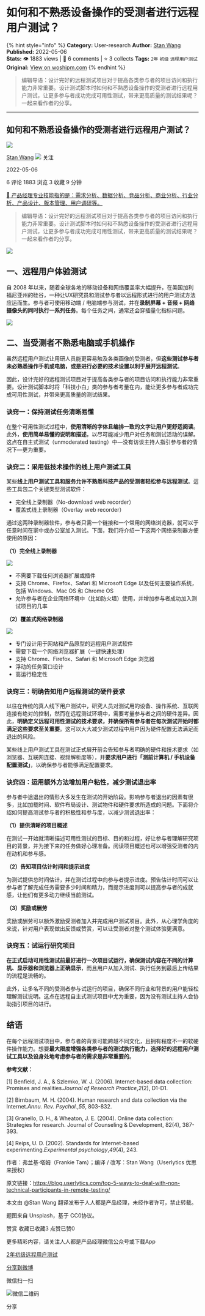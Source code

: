 # 如何和不熟悉设备操作的受测者进行远程用户测试？
{% hint style="info" %}
**Category:** User-research
**Author:** [Stan Wang](https://www.woshipm.com/u/1312569)
**Published:** 2022-05-06  
**Stats:** 👁️ 1883 views | 💬 6 comments | ⭐ 3 collects
**Tags:** `2年` `初级` `远程用户测试`
**Original:** [View on woshipm.com](https://www.woshipm.com/user-research/5421413.html)
{% endhint %}
> 编辑导语：设计完好的远程测试项目对于提高各类参与者的项目访问和执行能力非常重要。设计测试脚本时如何和不熟悉设备操作的受测者进行远程用户测试，让更多参与者成功完成可用性测试，带来更高质量的测试结果呢？一起来看作者的分享。

---

## 如何和不熟悉设备操作的受测者进行远程用户测试？

[![](https://image.woshipm.com/wp-files/2021/08/lmSOJKFddaX9YXpi7QoG.jpg!/both/72x72)](https://www.woshipm.com/u/1312569)

[Stan Wang](https://www.woshipm.com/u/1312569) ![](https://static.woshipm.com/tag/1101_1@2x.png) 关注

2022-05-06

6 评论 1883 浏览 3 收藏 9 分钟

[🔗 产品经理专业技能指的是：需求分析、数据分析、竞品分析、商业分析、行业分析、产品设计、版本管理、用户调研等。](https://ke.qidianla.com/courses/90pm)

> 编辑导语：设计完好的远程测试项目对于提高各类参与者的项目访问和执行能力非常重要。设计测试脚本时如何和不熟悉设备操作的受测者进行远程用户测试，让更多参与者成功完成可用性测试，带来更高质量的测试结果呢？一起来看作者的分享。

![](https://image.yunyingpai.com/wp/2022/05/DKIBMxr450aVaPRScUSP.png)

## 一、远程用户体验测试

自 2008 年以来，随着全球各地的移动设备和网络覆盖率大幅提升，在美国加利福尼亚州的硅谷，一种让UX研究员和测试参与者以远程形式进行的用户测试方法应运而生。参与者可使用移动端 / 电脑端参与测试，并在**录制屏幕 + 音频 + 网络摄像头的同时执行一系列任务**。每个任务之间，通常还会穿插量化指标问题。

![](https://image.yunyingpai.com/wp/2022/05/jikCE9b5x2g8IQcfmSgp.png)

## 二、当受测者不熟悉电脑或手机操作

虽然远程用户测试让用研人员能更容易触及各类画像的受测者，但**这些测试参与者未必熟悉操作手机或电脑，或是进行必要的技术设置以利于展开远程测试**。

因此，设计完好的远程测试项目对于提高各类参与者的项目访问和执行能力非常重要。设计测试脚本时将「科技小白」类的参与者考量在内，能让更多参与者成功完成可用性测试，并带来更高质量的测试结果。

### 诀窍一：保持测试任务清晰易懂

在整个可用性测试过程中，**使用清晰的字体且编排一致的文字让用户更舒适阅读**。此外，**使用简单易懂的说明和描述**，以尽可能减少用户对任务和测试活动的误解。这点在自主式测试（unmoderated testing）中—没有访谈主持人指引参与者的情况下—更为重要。

### 诀窍二：采用低技术操作的线上用户测试工具

某些**线上用户测试工具和服务允许不熟悉科技产品的受测者轻松参与远程测试**。這些工具包二个关键类型测试软件：

*   完全线上录制器（No-download ｗeb recorder）
*   覆盖式线上录制器（Overlay ｗeb recorder）

通过这两种录制器软件，参与者只需一个链接和一个常用的网络浏览器，就可以于任意时间在家中或办公室加入测试。下面，我们将介绍一下这两个网络录制器方便使用的原因：

**（1）完全线上录制器**

**![](https://image.yunyingpai.com/wp/2022/05/soxsYjIjNKtg50gez916.png)**

*   不需要下载任何浏览器扩展或插件
*   支持 Chrome、Firefox、Safari 和 Microsoft Edge 以及任何主要操作系统，包括 Windows、Mac OS 和 Chrome OS
*   允许参与者在企业网络环境中（比如防火墙）使用，并增加参与者成功加入测试项目的几率

**（2）覆盖式网络录制器**

![](https://image.yunyingpai.com/wp/2022/05/YyONTlrVVFEVEjMmZ1hA.png)

*   专门设计用于网站和产品原型的远程用户测试软件
*   需要下载一个网络浏览器扩展（一键快速处理）
*   支持 Chrome、Firefox、Safari 和 Microsoft Edge 浏览器
*   浮动的任务窗口设计
*   高运行稳定性

### 诀窍三：明确告知用户远程测试的硬件要求

以往在传统的真人线下用户测试中，研究人员对测试用的设备、操作系统、互联网连接有绝对的控制，然而在远程测试环境中，需要考量参与者之间的硬件差异。因此，**明确定义远程可用性测试的技术要求，并确保所有参与者在每次测试开始时都满足这些要求至关重要**。这可以大大减少测试过程中用户因为硬件配置无法满足而退出的风险。

某些线上用户测试工具在测试正式展开前会告知参与者明确的硬件和技术要求（如浏览器、互联网连接、视频解析度等），并**要求用户进行「测前计算机 / 手机设备配置测试」**，以确保参与者能够满足配置要求。

### 诀窍四：运用额外方法增加用户粘性，减少测试退出率

参与者中途退出的情形大多发生在测试的开始阶段。影响参与者退出的因素有很多，比如加载时间、软件布局设计、测试物件和硬件要求所造成的问题。下面将介绍如何提高测试参与者的积极性和参与度，以减少测试退出率：

**（1）提供清晰的项目概述**

在测试一开始就清晰描述可用性测试的目标、目的和过程，好让参与者理解研究项目的背景，并为接下来的任务做好心理准备。阅读项目概述也可以增强受测者的内在动机和参与感。

**（2）告知项目估计时间和提示进度**

为测试提供总时间估计，并在测试过程中向参与者提示进度。预告估计时间可以让参与者了解完成任务需要多少时间和精力，而提示进度则可以提高参与者的成就感，让他们有更多动力继续当前测试。

**（3）奖励或酬劳**

奖励或酬劳可以额外激励受测者加入并完成用户测试项目。此外，从心理学角度的来说，针对用户表现做出反馈或赞赏，可以让受测者对整个测试体验更满意。

### 诀窍五：试运行研究项目

**在正式启动可用性测试前最好进行一次项目试运行，确保测试内容在不同的计算机、显示器和浏览器上正确显示**，而且用户从加入测试、执行任务到最后上传结果的流程是流畅的。

此外，让多名不同的受测者参与试运行的项目，确保不同行业和背景的用户能轻松理解测试说明。这点在远程自主式测试项目中尤为重要，因为没有测试主持人会协助指引项目的进行。

## 结语

在每个远程测试项目中，参与者的背景可能跨越不同文化，且拥有程度不一的软硬件操作能力。想要**最大限度增强各类参与者的测试执行能力，选择好的远程用户测试工具以及设身处地考虑参与者的需求是非常重要的**。

**参考文献：**

\[1\] Benfield, J. A., & Szlemko, W. J. (2006). Internet-based data collection: Promises and realities._Journal of Research Practice_,_2_(2), D1-D1.

\[2\] Birnbaum, M. H. (2004). Human research and data collection via the Internet._Annu. Rev. Psychol._,_55_, 803-832.

\[3\] Granello, D. H., & Wheaton, J. E. (2004). Online data collection: Strategies for research. Journal of Counseling & Development, 82(4), 387-393.

\[4\] Reips, U. D. (2002). Standards for Internet-based experimenting._Experimental psychology_,_49_(4), 243.

作者：弗兰基·塔姆（Frankie Tam）；编译 / 改写：Stan Wang（Userlytics 优思来授权）

原文链接：https://blog.userlytics.com/top-5-ways-to-deal-with-non-technical-participants-in-remote-testing/

本文由 @Stan Wang 翻译发布于人人都是产品经理，未经作者许可，禁止转载。

题图来自 Unsplash，基于 CC0协议。

赞赏 收藏已收藏3 点赞已赞0

更多精彩内容，请关注人人都是产品经理微信公众号或下载App

[2年](https://www.woshipm.com/tag/2%e5%b9%b4)[初级](https://www.woshipm.com/tag/%e5%88%9d%e7%ba%a7)[远程用户测试](https://www.woshipm.com/tag/%e8%bf%9c%e7%a8%8b%e7%94%a8%e6%88%b7%e6%b5%8b%e8%af%95)

[分享到微博](https://service.weibo.com/share/share.php?appkey=2775287854&title=如何和不熟悉设备操作的受测者进行远程用户测试？&url=https://www.woshipm.com/user-research/5421413.html&pic=https://image.yunyingpai.com/wp/2022/05/DKIBMxr450aVaPRScUSP.png)

微信扫一扫

![微信二维码](https://api.pwmqr.com/qrcode/create/?url=https://www.woshipm.com/user-research/5421413.html)

分享